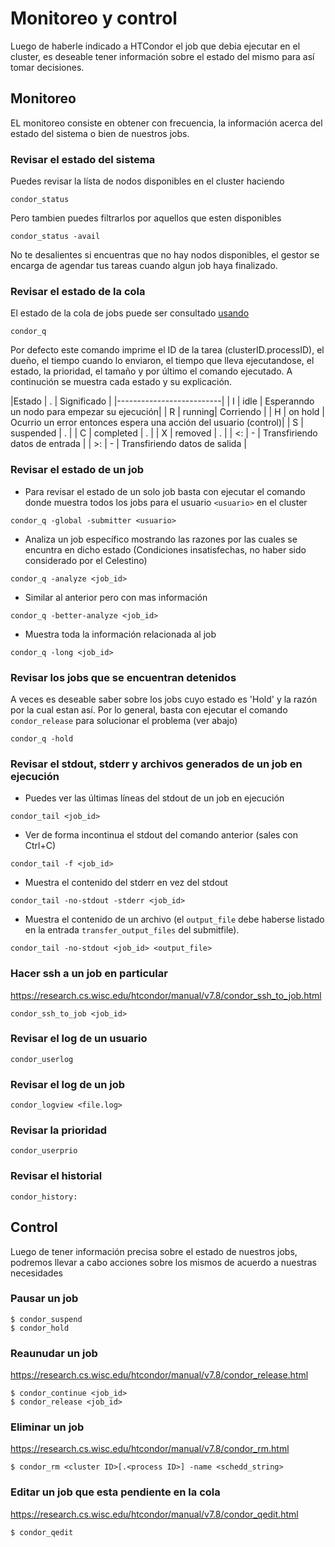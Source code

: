 # Monitoreo y control
Luego de haberle indicado a HTCondor el job que debia ejecutar en el cluster, es deseable tener información sobre el estado del mismo 
para así tomar decisiones.

## Monitoreo
EL monitoreo consiste en obtener con frecuencia, la información acerca del estado del sistema o bien de nuestros jobs.

### Revisar el estado del sistema
Puedes revisar la lísta de nodos disponibles en el cluster haciendo
```
condor_status
```
Pero tambien puedes filtrarlos por aquellos que esten disponibles
```
condor_status -avail
```
No te desalientes si encuentras que no hay nodos disponibles, el gestor se encarga de agendar tus tareas cuando algun job haya finalizado.

### Revisar el estado de la cola
El estado de la cola de jobs puede ser consultado [usando](https://research.cs.wisc.edu/htcondor/manual/latest/condor_q.html)
```
condor_q
```
Por defecto este comando imprime el ID de la tarea (clusterID.processID), el dueño, el tiempo cuando lo enviaron, el tiempo que lleva ejecutandose, el estado, la prioridad, el tamaño y por último el comando ejecutado. A continución se muestra cada estado y su explicación.

|Estado | .  | Significado |
|--------------------------|
| I  | idle | Esperanndo un nodo para empezar su ejecución|
| R  | running| Corriendo |
| H  | on hold | Ocurrio un error entonces espera una acción del usuario (control)|
| S  | suspended | . |
| C  | completed | . |
| X  | removed   | . |
| <: | - | Transfiriendo datos de entrada |
| \>: | - | Transfiriendo datos de salida |

### Revisar el estado de un job
 - Para revisar el estado de un solo job basta con ejecutar el comando donde muestra todos los jobs para el usuario `<usuario>` en el cluster
```
condor_q -global -submitter <usuario>
```

 - Analiza un job específico mostrando las razones por las cuales se encuntra en dicho estado (Condiciones insatisfechas, no haber sido considerado por el Celestino)

```
condor_q -analyze <job_id>
```
 - Similar al anterior pero con mas información
```
condor_q -better-analyze <job_id>
```
 - Muestra toda la información relacionada al job
```
condor_q -long <job_id>
```

### Revisar los jobs que se encuentran detenidos
A veces es deseable saber sobre los jobs cuyo estado es 'Hold' y la razón por la cual estan así. Por lo general, basta con ejecutar el comando `condor_release` para solucionar el problema (ver abajo)

```
condor_q -hold
```

### Revisar el stdout, stderr y archivos generados de un job en ejecución
 - Puedes ver las últimas líneas del stdout de un job en ejecución
```
condor_tail <job_id>
```

 - Ver de forma incontinua el stdout del comando anterior (sales con Ctrl+C)
```
condor_tail -f <job_id>
```

 - Muestra el contenido del stderr en vez del stdout
```
condor_tail -no-stdout -stderr <job_id>
```

 - Muestra el contenido de un archivo (el `output_file` debe haberse listado en la entrada `transfer_output_files` del submitfile).
```
condor_tail -no-stdout <job_id> <output_file>
```

### Hacer ssh a un job en particular
https://research.cs.wisc.edu/htcondor/manual/v7.8/condor_ssh_to_job.html
```
condor_ssh_to_job <job_id>
```

### Revisar el log de un usuario
```
condor_userlog
```
### Revisar el log de un job
```
condor_logview <file.log>
```
### Revisar la prioridad
```
condor_userprio
```
### Revisar el historial
[](https://research.cs.wisc.edu/htcondor/manual/latest/condor_history.html)
```
condor_history:
```
## Control
Luego de tener información precisa sobre el estado de nuestros jobs, podremos llevar a cabo acciones sobre los mismos de acuerdo a nuestras necesidades

### Pausar un job
[](https://research.cs.wisc.edu/htcondor/manual/v7.8/condor_hold.html)
```
$ condor_suspend
$ condor_hold
```

### Reaunudar un job
[](https://research.cs.wisc.edu/htcondor/manual/v7.8/condor_continue.html)
https://research.cs.wisc.edu/htcondor/manual/v7.8/condor_release.html
```
$ condor_continue <job_id> 
$ condor_release <job_id>
```
### Eliminar un job
https://research.cs.wisc.edu/htcondor/manual/v7.8/condor_rm.html
```
$ condor_rm <cluster ID>[.<process ID>] -name <schedd_string>
```
### Editar un job que esta pendiente en la cola
https://research.cs.wisc.edu/htcondor/manual/v7.8/condor_qedit.html
```
$ condor_qedit
```
